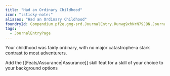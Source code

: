 ```yaml
---
title: "Had an Ordinary Childhood"
icon: ":sticky-note:"
aliases: "Had an Ordinary Childhood"
foundryId: Compendium.pf2e.gmg-srd.JournalEntry.Runwg9xhNrN79JBN.JournalEntryPage.gzygCymgf2gSNy3K
tags:
  - JournalEntryPage
---
```

Your childhood was fairly ordinary, with no major catastrophe-a stark contrast to most adventurers.

Add the [[Feats/Assurance|Assurance]] skill feat for a skill of your choice to your background options